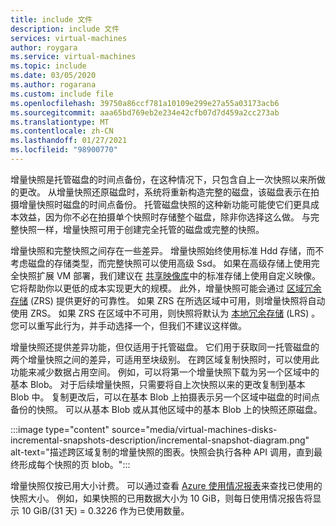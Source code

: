 ```yaml
---
title: include 文件
description: include 文件
services: virtual-machines
author: roygara
ms.service: virtual-machines
ms.topic: include
ms.date: 03/05/2020
ms.author: rogarana
ms.custom: include file
ms.openlocfilehash: 39750a86ccf781a10109e299e27a55a03173acb6
ms.sourcegitcommit: aaa65bd769eb2e234e42cfb07d7d459a2cc273ab
ms.translationtype: MT
ms.contentlocale: zh-CN
ms.lasthandoff: 01/27/2021
ms.locfileid: "98900770"
---
```

增量快照是托管磁盘的时间点备份，在这种情况下，只包含自上一次快照以来所做的更改。 从增量快照还原磁盘时，系统将重新构造完整的磁盘，该磁盘表示在拍摄增量快照时磁盘的时间点备份。 托管磁盘快照的这种新功能可能使它们更具成本效益，因为你不必在拍摄单个快照时存储整个磁盘，除非你选择这么做。 与完整快照一样，增量快照可用于创建完全托管的磁盘或完整的快照。

增量快照和完整快照之间存在一些差异。 增量快照始终使用标准 Hdd 存储，而不考虑磁盘的存储类型，而完整快照可以使用高级 Ssd。 如果在高级存储上使用完全快照扩展 VM 部署，我们建议在 [共享映像库](../articles/virtual-machines/shared-image-galleries.md)中的标准存储上使用自定义映像。 它将帮助你以更低的成本实现更大的规模。 此外，增量快照可能会通过 [区域冗余存储](../articles/storage/common/storage-redundancy.md) (ZRS) 提供更好的可靠性。 如果 ZRS 在所选区域中可用，则增量快照将自动使用 ZRS。 如果 ZRS 在区域中不可用，则快照将默认为 [本地冗余存储](../articles/storage/common/storage-redundancy.md) (LRS) 。 您可以重写此行为，并手动选择一个，但我们不建议这样做。

增量快照还提供差异功能，但仅适用于托管磁盘。 它们用于获取同一托管磁盘的两个增量快照之间的差异，可适用至块级别。 在跨区域复制快照时，可以使用此功能来减少数据占用空间。  例如，可以将第一个增量快照下载为另一个区域中的基本 Blob。 对于后续增量快照，只需要将自上次快照以来的更改复制到基本 Blob 中。 复制更改后，可以在基本 Blob 上拍摄表示另一个区域中磁盘的时间点备份的快照。 可以从基本 Blob 或从其他区域中的基本 Blob 上的快照还原磁盘。

:::image type="content" source="media/virtual-machines-disks-incremental-snapshots-description/incremental-snapshot-diagram.png" alt-text="描述跨区域复制的增量快照的图表。快照会执行各种 API 调用，直到最终形成每个快照的页 blob。":::

增量快照仅按已用大小计费。 可以通过查看 [Azure 使用情况报表](../articles/cost-management-billing/understand/review-individual-bill.md)来查找已使用的快照大小。 例如，如果快照的已用数据大小为 10 GiB，则每日使用情况报告将显示 10 GiB/(31 天) = 0.3226 作为已使用数量。
